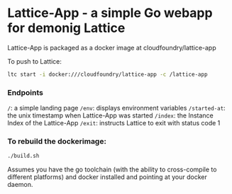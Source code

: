 # Lattice-App - a simple Go webapp for demonig Lattice

Lattice-App is packaged as a docker image at cloudfoundry/lattice-app

To push to Lattice:

```bash
ltc start -i docker:///cloudfoundry/lattice-app -c /lattice-app
```

### Endpoints

`/`: a simple landing page
`/env`: displays environment variables
`/started-at`: the unix timestamp when Lattice-App was started
`/index`: the Instance Index of the Lattice-App
`/exit`: instructs Lattice to exit with status code 1

### To rebuild the dockerimage:

```bash
./build.sh
```

Assumes you have the go toolchain (with the ability to cross-compile to different platforms) and docker installed and pointing at your docker daemon.
